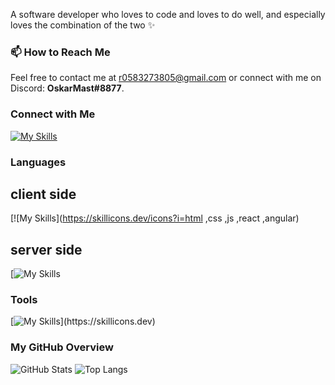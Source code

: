 
A software developer who loves to code and loves to do well, and especially loves the combination of the two ✨


### 📫 How to Reach Me
Feel free to contact me at [r0583273805@gmail.com](mailto:r0583273805@gmail.com) or connect with me on Discord: **OskarMast#8877**.

### Connect with Me
[![My Skills](https://skillicons.dev/icons?i=gmail)](mailto:r0583273805@gmail.com)

### Languages 
## client side
[![My Skills](https://skillicons.dev/icons?i=html ,css ,js ,react ,angular)
## server side
[![My Skills](https://skillicons.dev/icons?i=java,nodejs,c,cs,cpp,py,)

### Tools 
[![My Skills](https://skillicons.dev/icons?i=gcp,git,docker,)](https://skillicons.dev)
### My GitHub Overview
![GitHub Stats](https://github-readme-stats.vercel.app/api?username=rachelyWinter&show_icons=true&theme=radical)
![Top Langs](https://github-readme-stats.vercel.app/api/top-langs/?username=rachelyWinter&layout=compact&theme=radical)

